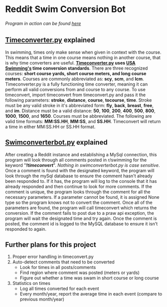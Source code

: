 # Reddit Swim Conversion Bot
###### Program in action can be found [here](https://www.reddit.com/user/SwimConverter/)
## [Timeconverter.py](python/timeconvert.py) explained
In swimming, times only make sense when given in context with the course. This means that a time in one course means nothing in another course, that is why time converters are useful. **[Timeconverter.py](python/timeconvert.py) uses [USA Swimming's](https://support.teamunify.com/en/articles/260-course-conversion-of-timesfactoring-of-times) time conversion standards**. There are three recognized courses: **short course yards, short course meters, and long course meters**. Courses are commonly abbreviated as: **scy**, **scm**, and **lcm**. Timeconverter.py is a fully functioning time converter, meaning it can perform all valid conversions from and course to any course. To use timeconvert, import timeconvert from timeconvert.py and pass it the following parameters: **stroke**, **distance**, **course**, **tocourse**, **time**. Stroke must be any valid stroke in it's abbreviated form: **fly**, **back**, **breast**, **free**, and **im**. Distance must be a valid distance: **50**, **100**, **200**, **400**, **500**, **800**, **1000**, **1500**, and **1650**. Courses must be abbreviated. The following are valid time formats: **MM:SS.HH**, **MM:SS**, and **SS.HH**. Timeconvert will return a time in either MM:SS.HH or SS.HH format.
## [Swimconverterbot.py](python/swimconverterbot.py) explained
After creating a Reddit instance and establishing a MySql connection, this program will look through all comments posted in r/swimming for the keyword "***!timeconvert***". *Nothing in swimconverterbot.py is case sensitive*. Once a comment is found with the designated keyword, the program will look through the mySql database to ensure the comment hasn't already been responded to. If it has, the program will log to the console that it has already responded and then continue to look for more comments. If the comment is unique, the program looks through the comment for all the necessary parameters. If a parameter cannot be found, it is assigned None type so the program knows not to convert the comment. Once all of the parameters are found, the program will call timeconvert which returns the conversion. If the comment fails to post due to a praw api exception, the program will wait the designated time and try again. Once the comment is posted, the comment id is logged to the MySQL database to ensure it isn't responded to again.
## Further plans for this project
1. Proper error handling in timeconvert.py
2. Auto-detect comments that need to be converted
   - Look for times in all posts/comments
   - Find region where comment was posted (meters or yards)
   - Figure out whether a time was swam in short course or long course
 3. Statistics on times
    - Log all times converted for each event
    - Every month/year, report the average time in each event (compare to previous month/year)
